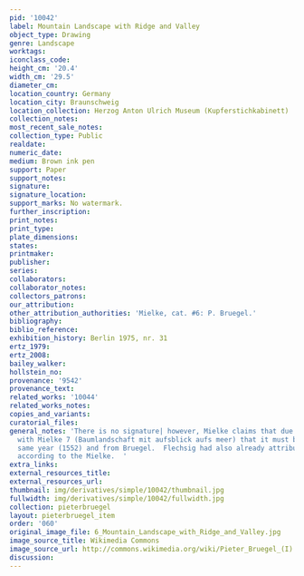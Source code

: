 ```yaml
---
pid: '10042'
label: Mountain Landscape with Ridge and Valley
object_type: Drawing
genre: Landscape
worktags:
iconclass_code:
height_cm: '20.4'
width_cm: '29.5'
diameter_cm:
location_country: Germany
location_city: Braunschweig
location_collection: Herzog Anton Ulrich Museum (Kupferstichkabinett)
collection_notes:
most_recent_sale_notes:
collection_type: Public
realdate:
numeric_date:
medium: Brown ink pen
support: Paper
support_notes:
signature:
signature_location:
support_marks: No watermark.
further_inscription:
print_notes:
print_type:
plate_dimensions:
states:
printmaker:
publisher:
series:
collaborators:
collaborator_notes:
collectors_patrons:
our_attribution:
other_attribution_authorities: 'Mielke, cat. #6: P. Bruegel.'
bibliography:
biblio_reference:
exhibition_history: Berlin 1975, nr. 31
ertz_1979:
ertz_2008:
bailey_walker:
hollstein_no:
provenance: '9542'
provenance_text:
related_works: '10044'
related_works_notes:
copies_and_variants:
curatorial_files:
general_notes: 'There is no signature| however, Mielke claims that due to the similarities
  with Mielke 7 (Baumlandschaft mit aufsblick aufs meer) that it must be from the
  same year (1552) and from Bruegel.  Flechsig had also already attributed it to Bruegel
  according to the Mielke.  '
extra_links:
external_resources_title:
external_resources_url:
thumbnail: img/derivatives/simple/10042/thumbnail.jpg
fullwidth: img/derivatives/simple/10042/fullwidth.jpg
collection: pieterbruegel
layout: pieterbruegel_item
order: '060'
original_image_file: 6_Mountain_Landscape_with_Ridge_and_Valley.jpg
image_source_title: Wikimedia Commons
image_source_url: http://commons.wikimedia.org/wiki/Pieter_Bruegel_(I)
discussion:
---
```

